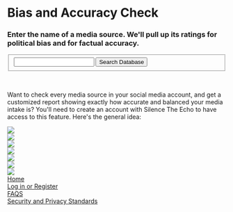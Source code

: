 <html>
  <head>
    <title>Silence the Echo</title>
    <script src = "https://www.gstatic.com/firebasejs/4.6.2/firebase.js"></script>
    <script src= "https://rawgit.com/SilenceTheEcho/SilenceTheEcho/master/samplesearch.js"></script>
    <link rel="stylesheet" type="text/css" href="imagesCentered.css">
  </head>
  <body>
    <h1>Bias and Accuracy Check</h1>
    <h3>Enter the name of a media source.  We'll pull up its ratings for political bias and for factual accuracy.</h3>
    <div>
      <form>
        <fieldset>
          <input type = "text" name = "searchData" id = "searchData" required> 
          <input type = "button" value = "Search Database" id = "searchSubmit" onclick = "searchDatabase()">
        </fieldset>
      </form>
    </div>
    <br>
    <p>
    Want to check every media source in your social media account, and get a customized report showing exactly how accurate and balanced your media intake is?  You'll need to create an account with Silence The Echo to have access to this feature.  Here's the general idea:</p>
    <img src="https://silencetheecho.github.io/SilenceTheEcho/I Want a Report with border.JPG" class="center">
    <br>
    <!-- Thanks to clker.com free clip art for the following image -->
    <img src="https://silencetheecho.github.io/SilenceTheEcho/1195445240416622736jean_victor_balin_arrow_blue_down.svg.thumb.png" class="center">
    <br>
    <!-- Thanks to https://www.twittergadget.com/what_is_oauth.htm for the following image (modified from original) -->
    <img src="https://silencetheecho.github.io/SilenceTheEcho/Twitter.JPG" class="center">
    <br>
    <!-- Thanks to clker.com free clip art for the following image -->
    <img src="https://silencetheecho.github.io/SilenceTheEcho/1195445240416622736jean_victor_balin_arrow_blue_down.svg.thumb.png" class="center">
    <br>
    <img src="https://silencetheecho.github.io/SilenceTheEcho/Wait.JPG" class="center">
    <br>
    <!-- Thanks to clker.com free clip art for the following image -->
    <img src="https://silencetheecho.github.io/SilenceTheEcho/1195445240416622736jean_victor_balin_arrow_blue_down.svg.thumb.png" class="center">
    <br>
     <img src="https://silencetheecho.github.io/SilenceTheEcho/Report.JPG" class="center">
    <br>
    <div>
      <a href="https://silencetheecho.github.io/SilenceTheEcho">Home</a>  
    </div>
    <div>
      <a href="https://silencetheecho.github.io/SilenceTheEcho/login">Log in or Register</a>  
    </div>
    <div>
      <a href="https://silencetheecho.github.io/SilenceTheEcho/faqs">FAQS</a>  
    </div>
    <div>
      <a href="https://silencetheecho.github.io/SilenceTheEcho/security">Security and Privacy Standards</a>  
    </div>
    
  </body>

